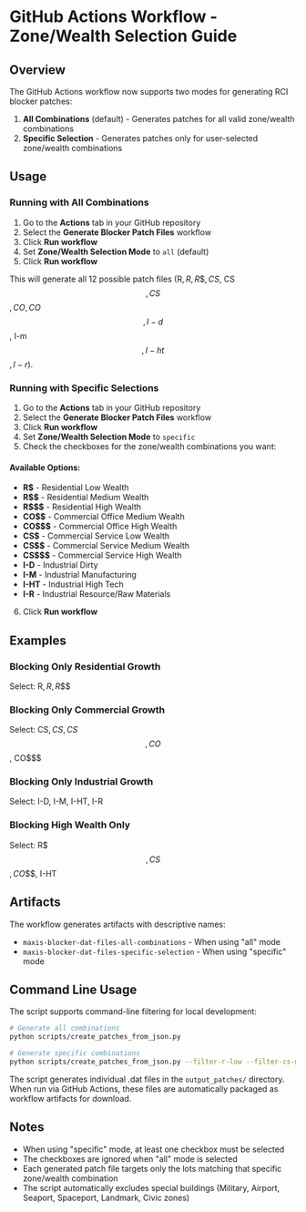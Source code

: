 # GitHub Actions Workflow - Zone/Wealth Selection Guide

## Overview

The GitHub Actions workflow now supports two modes for generating RCI blocker patches:

1. **All Combinations** (default) - Generates patches for all valid zone/wealth combinations
2. **Specific Selection** - Generates patches only for user-selected zone/wealth combinations

## Usage

### Running with All Combinations

1. Go to the **Actions** tab in your GitHub repository
2. Select the **Generate Blocker Patch Files** workflow
3. Click **Run workflow**
4. Set **Zone/Wealth Selection Mode** to `all` (default)
5. Click **Run workflow**

This will generate all 12 possible patch files (R$, R$$, R$$$, CS$, CS$$, CS$$$, CO$$, CO$$$, I-d$$, I-m$$, I-ht$$$, I-r$).

### Running with Specific Selections

1. Go to the **Actions** tab in your GitHub repository
2. Select the **Generate Blocker Patch Files** workflow
3. Click **Run workflow**
4. Set **Zone/Wealth Selection Mode** to `specific`
5. Check the checkboxes for the zone/wealth combinations you want:

#### Available Options:
- **R$** - Residential Low Wealth
- **R$$** - Residential Medium Wealth  
- **R$$$** - Residential High Wealth
- **CO$$** - Commercial Office Medium Wealth
- **CO$$$** - Commercial Office High Wealth
- **CS$** - Commercial Service Low Wealth
- **CS$$** - Commercial Service Medium Wealth
- **CS$$$** - Commercial Service High Wealth
- **I-D** - Industrial Dirty
- **I-M** - Industrial Manufacturing
- **I-HT** - Industrial High Tech
- **I-R** - Industrial Resource/Raw Materials

6. Click **Run workflow**

## Examples

### Blocking Only Residential Growth
Select: R$, R$$, R$$$

### Blocking Only Commercial Growth  
Select: CS$, CS$$, CS$$$, CO$$, CO$$$

### Blocking Only Industrial Growth
Select: I-D, I-M, I-HT, I-R

### Blocking High Wealth Only
Select: R$$$, CS$$$, CO$$$, I-HT

## Artifacts

The workflow generates artifacts with descriptive names:
- `maxis-blocker-dat-files-all-combinations` - When using "all" mode
- `maxis-blocker-dat-files-specific-selection` - When using "specific" mode

## Command Line Usage

The script supports command-line filtering for local development:

```bash
# Generate all combinations
python scripts/create_patches_from_json.py

# Generate specific combinations
python scripts/create_patches_from_json.py --filter-r-low --filter-cs-med --filter-i-high-tech
```

The script generates individual .dat files in the `output_patches/` directory. When run via GitHub Actions, these files are automatically packaged as workflow artifacts for download.

## Notes

- When using "specific" mode, at least one checkbox must be selected
- The checkboxes are ignored when "all" mode is selected
- Each generated patch file targets only the lots matching that specific zone/wealth combination
- The script automatically excludes special buildings (Military, Airport, Seaport, Spaceport, Landmark, Civic zones)
